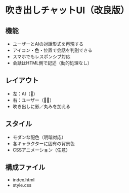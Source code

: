 # 吹き出しチャットUI（改良版）

## 機能
- ユーザーとAIの対話形式を再現する
- アイコン・色・位置で会話を判別できる
- スマホでもレスポンシブ対応
- 会話はHTML側で記述（動的処理なし）

## レイアウト
- 左：AI（🤖）
- 右：ユーザー（🧑‍💻）
- 吹き出しに影／丸みを加える

## スタイル
- モダンな配色（明暗対応）
- 各キャラクターに固有の背景色
- CSSアニメーション（任意）

## 構成ファイル
- index.html
- style.css
